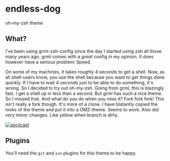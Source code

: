# endless-dog
oh-my-zsh theme

## What?
I've been using grml-zsh-config since the day I started using zsh all those many years ago. 
grml comes with a *great* config in my opinion. It does however have a serious problem: Speed.

On some of my machines, it takes roughly 4 seconds to get a shell. Now, as all shell-users know, you use the shell because you want to get things done quickly. If I have to wait 4 seconds just to be able to do something, it's wrong.
So I decided to try out oh-my-zsh. Going from grml, this is blazingly fast. I get a shell up in less than a second. But grml has such a nice theme. So I missed that. And what do you do when you miss it? Fork fork fork!
This isn't really a fork though. It's more of a clone. I have blatantly copied the looks of the theme and put it into a OMZ-theme. Seems to work. Also did *very* minor changes. Like yellow when branch is dirty.

[![asciicast](https://asciinema.org/a/9sp6me1x9sulph9broz4fo3za.png)](https://asciinema.org/api/asciicasts/9sp6me1x9sulph9broz4fo3za?speed=2&loop=1)

## Plugins
You'll need the `git` and `svn` plugins for this theme to be happy.
